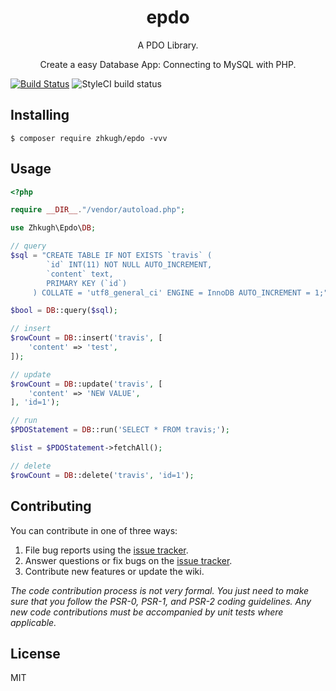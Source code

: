 <h1 align="center"> epdo </h1>

<p align="center"> A PDO Library.</p>
<p align="center">Create a easy Database App: Connecting to MySQL with PHP.</p>

[![Build Status](https://travis-ci.com/zhkugh/epdo.svg?branch=master)](https://travis-ci.com/zhkugh/epdo)
![StyleCI build status](https://github.styleci.io/repos/229662354/shield) 


## Installing

```shell
$ composer require zhkugh/epdo -vvv
```

## Usage

```php
<?php

require __DIR__."/vendor/autoload.php";

use Zhkugh\Epdo\DB;

// query
$sql = "CREATE TABLE IF NOT EXISTS `travis` (
     	`id` INT(11) NOT NULL AUTO_INCREMENT,
     	`content` text,
     	PRIMARY KEY (`id`)
     ) COLLATE = 'utf8_general_ci' ENGINE = InnoDB AUTO_INCREMENT = 1;";

$bool = DB::query($sql);

// insert
$rowCount = DB::insert('travis', [
    'content' => 'test',
]);

// update
$rowCount = DB::update('travis', [
    'content' => 'NEW VALUE',
], 'id=1');

// run
$PDOStatement = DB::run('SELECT * FROM travis;');

$list = $PDOStatement->fetchAll();

// delete
$rowCount = DB::delete('travis', 'id=1');
```

## Contributing

You can contribute in one of three ways:

1. File bug reports using the [issue tracker](https://github.com/zhkugh/epdo/issues).
2. Answer questions or fix bugs on the [issue tracker](https://github.com/zhkugh/epdo/issues).
3. Contribute new features or update the wiki.

_The code contribution process is not very formal. You just need to make sure that you follow the PSR-0, PSR-1, and PSR-2 coding guidelines. Any new code contributions must be accompanied by unit tests where applicable._

## License

MIT